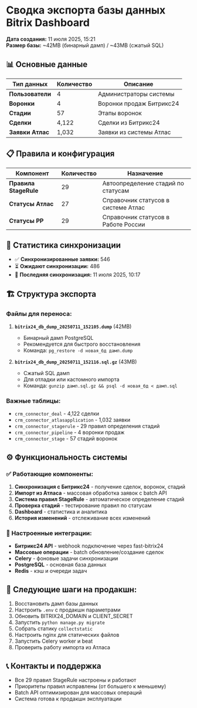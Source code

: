 # Сводка экспорта базы данных Bitrix Dashboard

**Дата создания:** 11 июля 2025, 15:21  
**Размер базы:** ~42MB (бинарный дамп) / ~43MB (сжатый SQL)

## 📊 Основные данные

| Тип данных | Количество | Описание |
|------------|------------|----------|
| **Пользователи** | 4 | Администраторы системы |
| **Воронки** | 4 | Воронки продаж Битрикс24 |
| **Стадии** | 57 | Этапы воронок |
| **Сделки** | 4,122 | Сделки из Битрикс24 |
| **Заявки Атлас** | 1,032 | Заявки из системы Атлас |

## 📋 Правила и конфигурация

| Компонент | Количество | Назначение |
|-----------|------------|------------|
| **Правила StageRule** | 29 | Автоопределение стадий по статусам |
| **Статусы Атлас** | 27 | Справочник статусов в системе Атлас |
| **Статусы РР** | 29 | Справочник статусов в Работе России |

## 🔄 Статистика синхронизации

- ✅ **Синхронизированные заявки:** 546
- ⏳ **Ожидают синхронизации:** 486
- 📅 **Последняя синхронизация:** 11 июля 2025, 10:17

## 🏗️ Структура экспорта

### Файлы для переноса:
1. **`bitrix24_db_dump_20250711_152105.dump`** (42MB)
   - Бинарный дамп PostgreSQL
   - Рекомендуется для быстрого восстановления
   - Команда: `pg_restore -d новая_бд дамп.dump`

2. **`bitrix24_db_dump_20250711_152116.sql.gz`** (43MB)
   - Сжатый SQL дамп
   - Для отладки или кастомного импорта
   - Команда: `gunzip дамп.sql.gz && psql -d новая_бд < дамп.sql`

### Важные таблицы:
- `crm_connector_deal` - 4,122 сделки
- `crm_connector_atlasapplication` - 1,032 заявки
- `crm_connector_stagerule` - 29 правил определения стадий
- `crm_connector_pipeline` - 4 воронки продаж
- `crm_connector_stage` - 57 стадий воронок

## ⚙️ Функциональность системы

### ✅ Работающие компоненты:
1. **Синхронизация с Битрикс24** - получение сделок, воронок, стадий
2. **Импорт из Атласа** - массовая обработка заявок с batch API
3. **Система правил StageRule** - автоматическое определение стадий
4. **Проверка стадий** - тестирование правил по статусам
5. **Dashboard** - статистика и аналитика
6. **История изменений** - отслеживание всех изменений

### 🔧 Настроенные интеграции:
- **Битрикс24 API** - webhook подключение через fast-bitrix24
- **Массовые операции** - batch обновление/создание сделок  
- **Celery** - фоновые задачи синхронизации
- **PostgreSQL** - основная база данных
- **Redis** - кэш и очереди задач

## 🚀 Следующие шаги на продакшн:

1. Восстановить дамп базы данных
2. Настроить `.env` с продакшн параметрами
3. Обновить BITRIX24_DOMAIN и CLIENT_SECRET
4. Запустить `python manage.py migrate`
5. Собрать статику `collectstatic`
6. Настроить nginx для статических файлов
7. Запустить Celery worker и beat
8. Проверить работу импорта из Атласа

## 📞 Контакты и поддержка

- Все 29 правил StageRule настроены и работают
- Приоритеты правил исправлены (от большего к меньшему)
- Batch API оптимизирован для массовых операций
- Система готова к продакшн эксплуатации 